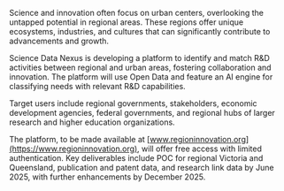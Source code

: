 Science and innovation often focus on urban centers, overlooking the untapped potential in regional areas. These regions offer unique ecosystems, industries, and cultures that can significantly contribute to advancements and growth. 

Science Data Nexus is developing a platform to identify and match R&D activities between regional and urban areas, fostering collaboration and innovation. The platform will use Open Data and feature an AI engine for classifying needs with relevant R&D capabilities. 

Target users include regional governments, stakeholders, economic development agencies, federal governments, and regional hubs of larger research and higher education organizations. 

The platform, to be made available at [www.regioninnovation.org](https://www.regioninnovation.org), will offer free access with limited authentication. Key deliverables include POC for regional Victoria and Queensland, publication and patent data, and research link data by June 2025, with further enhancements by December 2025. 
